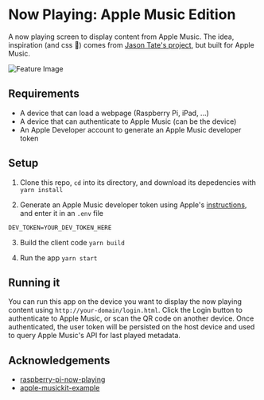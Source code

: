 # Now Playing: Apple Music Edition

A now playing screen to display content from Apple Music. The idea, inspiration (and css 😬) comes from [Jason Tate's project](https://chorus.fm/news/now-playing-my-raspberry-pi-weekend-project/), but built for Apple Music.

![Feature Image](https://user-images.githubusercontent.com/1058176/146692534-e5515ada-11e2-4a8e-a1f2-3cd069269120.png)

## Requirements

- A device that can load a webpage (Raspberry Pi, iPad, ...)
- A device that can authenticate to Apple Music (can be the device)
- An Apple Developer account to generate an Apple Music developer token

## Setup

1. Clone this repo, `cd` into its directory, and download its depedencies with
`yarn install`

2. Generate an Apple Music developer token using Apple's [instructions](https://developer.apple.com/documentation/applemusicapi/getting_keys_and_creating_tokens), and enter it in an `.env` file

```
DEV_TOKEN=YOUR_DEV_TOKEN_HERE
```

3. Build the client code
`yarn build`

4. Run the app
`yarn start`

## Running it

You can run this app on the device you want to display the now playing content using `http://your-domain/login.html`. 
Click the Login button to authenticate to Apple Music, or scan the QR code on another device.
Once authenticated, the user token will be persisted on the host device and used to query Apple Music's API for last played metadata.

## Acknowledgements
- [raspberry-pi-now-playing](https://github.com/jasontate/raspberry-pi-now-playing)
- [apple-musickit-example](https://github.com/KoleMyers/apple-musickit-example)


